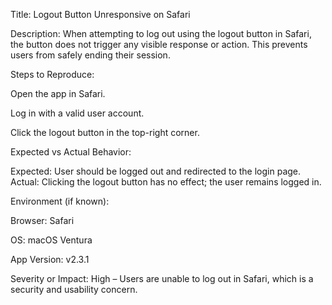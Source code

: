 Title:
Logout Button Unresponsive on Safari

Description:
When attempting to log out using the logout button in Safari, the button does not trigger any visible response or action. This prevents users from safely ending their session.

Steps to Reproduce:

Open the app in Safari.

Log in with a valid user account.

Click the logout button in the top-right corner.

Expected vs Actual Behavior:

Expected: User should be logged out and redirected to the login page.
Actual: Clicking the logout button has no effect; the user remains logged in.

Environment (if known):

Browser: Safari

OS: macOS Ventura

App Version: v2.3.1

Severity or Impact:
High – Users are unable to log out in Safari, which is a security and usability concern.